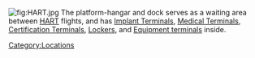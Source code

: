 ![](HART.jpg "fig:HART.jpg") The platform-hangar and dock serves as a
waiting area between [HART](HART "wikilink") flights, and has [Implant
Terminals](Implant_Terminal "wikilink"), [Medical
Terminals](Medical_Terminal "wikilink"), [Certification
Terminals](Certification_Terminal "wikilink"),
[Lockers](Lockers "wikilink"), and [Equipment
terminals](Equipment_terminal "wikilink") inside.

[Category:Locations](Category:Locations "wikilink")